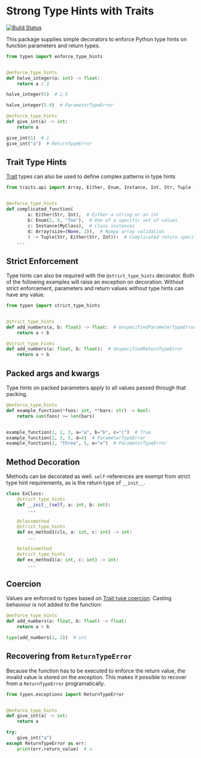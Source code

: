 # Strong Type Hints with Traits

[![Build Status](https://travis-ci.org/k2bd/typen.svg?branch=master)](https://travis-ci.org/k2bd/typen)

This package supplies simple decorators to enforce Python type hints on function parameters and return types.

```python
from typen import enforce_type_hints


@enforce_type_hints
def halve_integer(a: int) -> float:
    return a / 2

halve_integer(5)  # 2.5

halve_integer(5.0)  # ParameterTypeError
```

```python
@enforce_type_hints
def give_int(a) -> int:
    return a

give_int(1)  # 1
give_int("a")  # ReturnTypeError
```

## Trait Type Hints

[Trait](https://github.com/enthought/traits) types can also be used to define complex patterns in type hints

```python
from traits.api import Array, Either, Enum, Instance, Int, Str, Tuple


@enforce_type_hints
def complicated_function(
        a: Either(Str, Int),  # Either a string or an int
        b: Enum(2, 5, "foo"),  # One of a specific set of values
        c: Instance(MyClass),  # Class instances
        d: Array(size=(None, 2)),  # Numpy array validation
        ) -> Tuple(Str, Either(Str, Int)):  # Complicated return specification
    ...
```

## Strict Enforcement

Type hints can also be required with the `@strict_type_hints` decorator. Both of the following examples will raise an exception on decoration. Without strict enforcement, parameters and return values without type hints can have any value.

```python
from typen import strict_type_hints


@strict_type_hints
def add_numbers(a, b: float) -> float:  # UnspecifiedParameterTypeError
    return a + b
```

```python
@strict_type_hints
def add_numbers(a: float, b: float):  # UnspecifiedReturnTypeError
    return a + b
```

## Packed args and kwargs

Type hints on packed parameters apply to all values passed through that packing.

```python
@enforce_type_hints
def example_function(*foos: int, **bars: str) -> bool:
    return sum(foos) >= len(bars)


example_function(1, 2, 3, a="a", b="b", c="c")  # True
example_function(2, 3, 5, d=4)  # ParameterTypeError
example_function(2, "three", 5, e="e")  # ParameterTypeError
```

## Method Decoration

Methods can be decorated as well. `self`-references are exempt from strict type hint requirements, as is the return type of `__init__`.

```python
class ExClass:
    @strict_type_hints
    def __init__(self, a: int, b: int):
        ...

    @classmethod
    @strict_type_hints
    def ex_method1(cls, a: int, c: int) -> int:
        ...

    @staticmethod
    @strict_type_hints
    def ex_method1(a: int, c: int) -> int:
        ...

```

## Coercion

Values are enforced to types based on [Trait type coercion](https://docs.enthought.com/traits/traits_user_manual/defining.html#trait-type-coercion). Casting behaviour is not added to the function:

```python
@enforce_type_hints
def add_numbers(a: float, b: float) -> float:
    return a + b

type(add_numbers(1, 2))  # int
```

## Recovering from `ReturnTypeError`

Because the function has to be executed to enforce the return value, the invalid value is stored on the exception. This makes it possible to recover from a `ReturnTypeError` programatically.

```python
from typen.exceptions import ReturnTypeError


@enforce_type_hints
def give_int(a) -> int:
    return a

try:
    give_int("a")
except ReturnTypeError as err:
    print(err.return_value)  # a
```